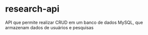 # research-api
API que permite realizar CRUD em um banco de dados MySQL, que armazenam dados de usuários e pesquisas
